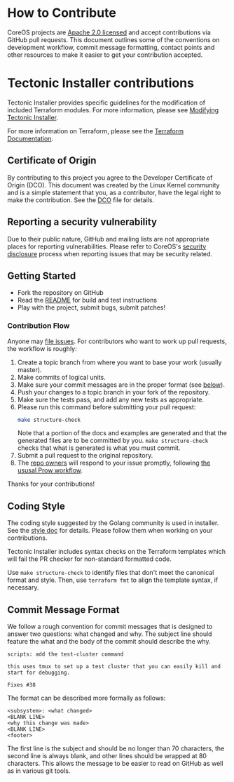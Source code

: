 # How to Contribute

CoreOS projects are [Apache 2.0 licensed](LICENSE) and accept contributions via
GitHub pull requests. This document outlines some of the conventions on
development workflow, commit message formatting, contact points and other
resources to make it easier to get your contribution accepted.

# Tectonic Installer contributions

Tectonic Installer provides specific guidelines for the modification of included Terraform modules. For more information, please see [Modifying Tectonic Installer][modify-installer].

For more information on Terraform, please see the [Terraform Documentation][tf-doc].

## Certificate of Origin

By contributing to this project you agree to the Developer Certificate of
Origin (DCO). This document was created by the Linux Kernel community and is a
simple statement that you, as a contributor, have the legal right to make the
contribution. See the [DCO](DCO) file for details.

##  Reporting a security vulnerability

Due to their public nature, GitHub and mailing lists are not appropriate places for reporting vulnerabilities. Please refer to CoreOS's [security disclosure][disclosure] process when reporting issues that may be security related.

## Getting Started

- Fork the repository on GitHub
- Read the [README](README.md) for build and test instructions
- Play with the project, submit bugs, submit patches!

### Contribution Flow

Anyone may [file issues][new-issue].
For contributors who want to work up pull requests, the workflow is roughly:

1. Create a topic branch from where you want to base your work (usually master).
2. Make commits of logical units.
3. Make sure your commit messages are in the proper format (see [below](#commit-message-format)).
4. Push your changes to a topic branch in your fork of the repository.
5. Make sure the tests pass, and add any new tests as appropriate.
6. Please run this command before submitting your pull request:
    ```sh
    make structure-check
    ```
    Note that a portion of the docs and examples are generated and that the generated files are to be committed by you. `make structure-check` checks that what is generated is what you must commit.
7. Submit a pull request to the original repository.
8. The [repo owners](OWNERS) will respond to your issue promptly, following [the ususal Prow workflow][prow-review].

Thanks for your contributions!

## Coding Style

The coding style suggested by the Golang community is used in installer. See the [style doc][golang-style] for details. Please follow them when working on your contributions.

Tectonic Installer includes syntax checks on the Terraform templates which will fail the PR checker for non-standard formatted code.

Use `make structure-check` to identify files that don't meet the canonical format and style. Then, use `terraform fmt` to align the template syntax, if necessary.

## Commit Message Format

We follow a rough convention for commit messages that is designed to answer two
questions: what changed and why. The subject line should feature the what and
the body of the commit should describe the why.

```
scripts: add the test-cluster command

this uses tmux to set up a test cluster that you can easily kill and
start for debugging.

Fixes #38
```

The format can be described more formally as follows:

```
<subsystem>: <what changed>
<BLANK LINE>
<why this change was made>
<BLANK LINE>
<footer>
```

The first line is the subject and should be no longer than 70 characters, the
second line is always blank, and other lines should be wrapped at 80 characters.
This allows the message to be easier to read on GitHub as well as in various
git tools.


[modify-installer]: Documentation/contrib/modify-installer.md
[tf-doc]: https://www.terraform.io/docs/index.html
[golang-style]: https://github.com/golang/go/wiki/CodeReviewComments
[disclosure]: https://coreos.com/security/disclosure/
[new-issue]: https://github.com/openshift/installer/issues/new
[prow-review]: https://github.com/kubernetes/community/blob/master/contributors/guide/owners.md#the-code-review-process
